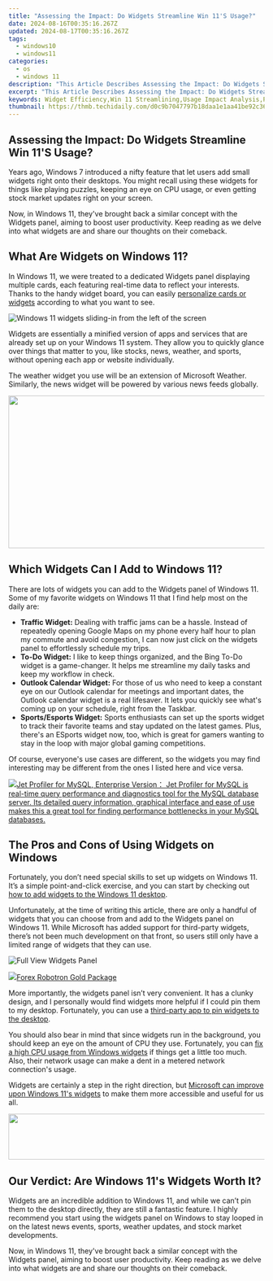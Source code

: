 ```yaml
---
title: "Assessing the Impact: Do Widgets Streamline Win 11'S Usage?"
date: 2024-08-16T00:35:16.267Z
updated: 2024-08-17T00:35:16.267Z
tags:
  - windows10
  - windows11
categories:
  - os
  - windows 11
description: "This Article Describes Assessing the Impact: Do Widgets Streamline Win 11'S Usage?"
excerpt: "This Article Describes Assessing the Impact: Do Widgets Streamline Win 11'S Usage?"
keywords: Widget Efficiency,Win 11 Streamlining,Usage Impact Analysis,Productivity Enhancement,UI/UX Improvement,Tech Optimization,Software Performance
thumbnail: https://thmb.techidaily.com/d0c9b7047797b18daa1e1aa41be92c363eb13ba8f8bfa2b570a90a8bfa430bd1.jpg
---
```


## Assessing the Impact: Do Widgets Streamline Win 11'S Usage?

 Years ago, Windows 7 introduced a nifty feature that let users add small widgets right onto their desktops. You might recall using these widgets for things like playing puzzles, keeping an eye on CPU usage, or even getting stock market updates right on your screen.

 Now, in Windows 11, they've brought back a similar concept with the Widgets panel, aiming to boost user productivity. Keep reading as we delve into what widgets are and share our thoughts on their comeback.

## What Are Widgets on Windows 11?

 In Windows 11, we were treated to a dedicated Widgets panel displaying multiple cards, each featuring real-time data to reflect your interests. Thanks to the handy widget board, you can easily [personalize cards or widgets](https://www.makeuseof.com/windows-11-how-to-use-widgets/) according to what you want to see.

![Windows 11 widgets sliding-in from the left of the screen](https://static1.makeuseofimages.com/wordpress/wp-content/uploads/2021/06/Windows-11-Widgets-Screen.jpg)

 Widgets are essentially a minified version of apps and services that are already set up on your Windows 11 system. They allow you to quickly glance over things that matter to you, like stocks, news, weather, and sports, without opening each app or website individually.

 The weather widget you use will be an extension of Microsoft Weather. Similarly, the news widget will be powered by various news feeds globally.

<!-- affiliate ads begin -->
<a href="https://25home.pxf.io/c/5597632/2090698/16836" target="_top" id="2090698"><img src="//a.impactradius-go.com/display-ad/16836-2090698" border="0" alt="" width="720" height="300"/></a>
<!-- affiliate ads end -->
## Which Widgets Can I Add to Windows 11?

 There are lots of widgets you can add to the Widgets panel of Windows 11\. Some of my favorite widgets on Windows 11 that I find help most on the daily are:

* **Traffic Widget:** Dealing with traffic jams can be a hassle. Instead of repeatedly opening Google Maps on my phone every half hour to plan my commute and avoid congestion, I can now just click on the widgets panel to effortlessly schedule my trips.
* **To-Do Widget:** I like to keep things organized, and the Bing To-Do widget is a game-changer. It helps me streamline my daily tasks and keep my workflow in check.
* **Outlook Calendar Widget:** For those of us who need to keep a constant eye on our Outlook calendar for meetings and important dates, the Outlook calendar widget is a real lifesaver. It lets you quickly see what's coming up on your schedule, right from the Taskbar.
* **Sports/Esports Widget:** Sports enthusiasts can set up the sports widget to track their favorite teams and stay updated on the latest games. Plus, there's an ESports widget now, too, which is great for gamers wanting to stay in the loop with major global gaming competitions.

 Of course, everyone's use cases are different, so the widgets you may find interesting may be different from the ones I listed here and vice versa.

<!-- affiliate ads begin -->
<a href="https://secure.2checkout.com/order/checkout.php?PRODS=4576829&QTY=1&AFFILIATE=108875&CART=1"><img src="https://secure.avangate.com/images/merchant/9e740b84bb48a64dde25061566299467/products/copy_1_jp_box_big.png" border="0">Jet Profiler for MySQL, Enterprise Version： Jet Profiler for MySQL is real-time query performance and diagnostics tool for the MySQL database server. Its detailed query information, graphical interface and ease of use makes this a great tool for finding performance bottlenecks in your MySQL databases. </a>
<!-- affiliate ads end -->
## The Pros and Cons of Using Widgets on Windows

 Fortunately, you don’t need special skills to set up widgets on Windows 11\. It’s a simple point-and-click exercise, and you can start by checking out [how to add widgets to the Windows 11 desktop](https://www.makeuseof.com/windows-11-add-widgets-desktop/).

 Unfortunately, at the time of writing this article, there are only a handful of widgets that you can choose from and add to the Widgets panel on Windows 11\. While Microsoft has added support for third-party widgets, there’s not been much development on that front, so users still only have a limited range of widgets that they can use.

![Full View Widgets Panel](https://static1.makeuseofimages.com/wordpress/wp-content/uploads/2023/02/full-view-widgets-panel.jpg)
<!-- affiliate ads begin -->
<a href="https://secure.2checkout.com/order/checkout.php?PRODS=4727541&QTY=1&AFFILIATE=108875&CART=1"><img src="https://secure.avangate.com/images/merchant/5f4f7141b65a730b4efb0e0d51f63e94/products/copy_copy_forexrobotronbox.gif" border="0">Forex Robotron Gold Package</a>
<!-- affiliate ads end -->

 More importantly, the widgets panel isn’t very convenient. It has a clunky design, and I personally would find widgets more helpful if I could pin them to my desktop. Fortunately, you can use a [third-party app to pin widgets to the desktop](https://www.makeuseof.com/windows-11-add-widgets-desktop/).

 You should also bear in mind that since widgets run in the background, you should keep an eye on the amount of CPU they use. Fortunately, you can [fix a high CPU usage from Windows widgets](https://www.makeuseof.com/windows-widgets-high-cpu-fix/) if things get a little too much. Also, their network usage can make a dent in a metered network connection's usage.

 Widgets are certainly a step in the right direction, but [Microsoft can improve upon Windows 11's widgets](https://www.makeuseof.com/ways-microsoft-improve-windows-11-widgets/) to make them more accessible and useful for us all.

<!-- affiliate ads begin -->
<a href="https://mindmanager.sjv.io/c/5597632/1787667/20231" target="_top" id="1787667"><img src="//a.impactradius-go.com/display-ad/20231-1787667" border="0" alt="" width="728" height="90"/></a><img height="0" width="0" src="https://imp.pxf.io/i/5597632/1787667/20231" style="position:absolute;visibility:hidden;" border="0" />
<!-- affiliate ads end -->
## Our Verdict: Are Windows 11's Widgets Worth It?

 Widgets are an incredible addition to Windows 11, and while we can’t pin them to the desktop directly, they are still a fantastic feature. I highly recommend you start using the widgets panel on Windows to stay looped in on the latest news events, sports, weather updates, and stock market developments.

 Now, in Windows 11, they've brought back a similar concept with the Widgets panel, aiming to boost user productivity. Keep reading as we delve into what widgets are and share our thoughts on their comeback.



<ins class="adsbygoogle"
      style="display:block"
      data-ad-client="ca-pub-7571918770474297"
      data-ad-slot="8358498916"
      data-ad-format="auto"
      data-full-width-responsive="true"></ins>



